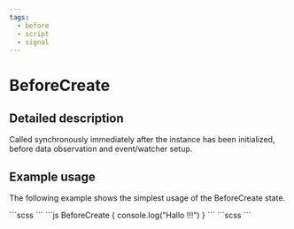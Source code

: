 ```yaml
---
tags:
  - before
  - script
  - signal
---
```


# BeforeCreate

## Detailed description
Called synchronously immediately after the instance has been initialized, before data observation and event/watcher setup.

## Example usage
The following example shows the simplest usage of the BeforeCreate state.

<code-group>
<code-block title=".at">
```scss
```
</code-block>

<code-block title=".atObj" active>
```js
BeforeCreate { 
	console.log("Hallo !!!")
}
```
</code-block>

<code-block title=".atStyle">
```scss
```
</code-block>
</code-group>